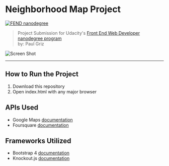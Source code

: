 # Neighborhood Map Project

[![FEND nanodegree](https://img.shields.io/badge/udacity-FEND-02b3e4.svg?style=flat-square)](https://udacity.com/course/front-end-web-developer-nanodegree--nd001/) 

> Project Submission for Udacity's [Front End Web Developer nanodegree program](https://udacity.com/course/front-end-web-developer-nanodegree--nd001/)   
> by: Paul Griz  

![Screen Shot](https://github.com/PgTower/Neighborhood-Map-Project/blob/master/img/PreviewScreenShot.PNG)

---

## How to Run the Project

1. Download this repository
1. Open index.html with any major browser


## APIs Used

- Google Maps [documentation](https://developers.google.com/maps/documentation/)
- Foursquare [documentation](https://developer.foursquare.com/)

## Frameworks Utilized

- Bootstrap 4 [documentation](https://getbootstrap.com/docs/4.0/getting-started/introduction/)
- Knockout.js [documentation](http://knockoutjs.com/documentation/introduction.html)

